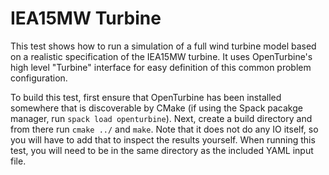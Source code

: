 # IEA15MW Turbine

This test shows how to run a simulation of a full wind turbine model based on a realistic specification of the IEA15MW turbine.
It uses OpenTurbine's high level "Turbine" interface for easy definition of this common problem configuration.

To build this test, first ensure that OpenTurbine has been installed somewhere that is discoverable by CMake (if using the Spack pacakge manager, run `spack load openturbine`).
Next, create a build directory and from there run `cmake ../` and `make`.
Note that it does not do any IO itself, so you will have to add that to inspect the results yourself.
When running this test, you will need to be in the same directory as the included YAML input file.
